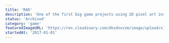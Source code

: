 ```yaml
---
title: 'RAD'
description: 'One of the first big game projects using 2D pixel art inspired by Super Time Force mixed up with RPG mechanics.'
status: 'Archived'
category: 'game'
featuredImageURL: 'https://res.cloudinary.com/dksdnxvzm/image/upload/v1701790897/rad_cover_6591956ff4.jpg'
startedAt: '2017-01-01'
---
```

